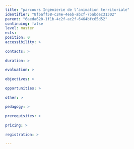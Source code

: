 ```yaml
---
title: "parcours Ingénierie de l’animation territoriale"
identifier: "8f5aff58-c24e-4e6b-abcf-75abdec31302"
parent: "6aeda620-1f1b-4c2f-ac2f-6464bfc65d52"
continuing: false
level: master
ects: 
position: 0
accessibility: >
   
contacts: >
   
duration: >
   
evaluation: >
   
objectives: >
   
opportunities: >
   
other: >
   
pedagogy: >
   
prerequisites: >
   
pricing: >
   
registration: >
   
---
```


